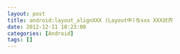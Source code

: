 ```yaml
---
layout: post
title: android:layout_alignXXX (Layout中)与xxx XXX对齐
date: 2012-12-11 18:23:00
categories: [Android]
tags: []
---
```

       